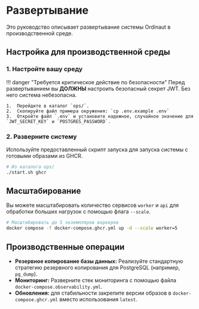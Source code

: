 # Развертывание

Это руководство описывает развертывание системы Ordinaut в производственной среде.

## Настройка для производственной среды

### 1. Настройте вашу среду

!!! danger "Требуется критическое действие по безопасности"
    Перед развертыванием вы **ДОЛЖНЫ** настроить безопасный секрет JWT. Без него система небезопасна.

    1.  Перейдите в каталог `ops/`.
    2.  Скопируйте файл примера окружения: `cp .env.example .env`
    3.  Откройте файл `.env` и установите надежное, случайное значение для `JWT_SECRET_KEY` и `POSTGRES_PASSWORD`.

### 2. Разверните систему

Используйте предоставленный скрипт запуска для запуска системы с готовыми образами из GHCR.

```bash
# Из каталога ops/
./start.sh ghcr
```

## Масштабирование

Вы можете масштабировать количество сервисов `worker` и `api` для обработки больших нагрузок с помощью флага `--scale`.

```bash
# Масштабировать до 5 экземпляров воркеров
docker compose -f docker-compose.ghcr.yml up -d --scale worker=5
```

## Производственные операции

- **Резервное копирование базы данных:** Реализуйте стандартную стратегию резервного копирования для PostgreSQL (например, `pg_dump`).
- **Мониторинг:** Разверните стек мониторинга с помощью файла `docker-compose.observability.yml`.
- **Обновления:** для стабильности закрепите версии образов в `docker-compose.ghcr.yml` вместо использования `latest`.
